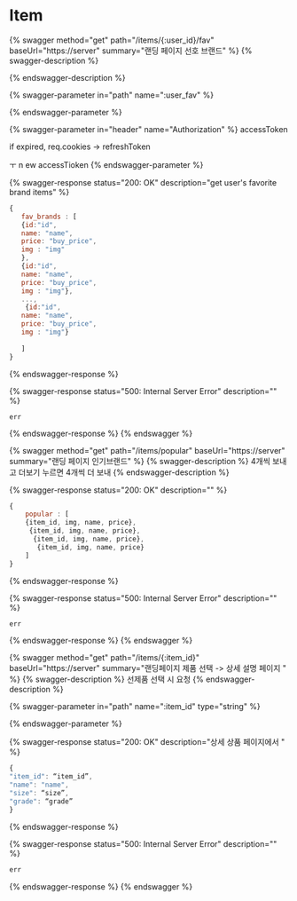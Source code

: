 # Item

{% swagger method="get" path="/items/{:user_id}/fav" baseUrl="https://server" summary="랜딩 페이지 선호 브랜드" %}
{% swagger-description %}

{% endswagger-description %}

{% swagger-parameter in="path" name=":user_fav" %}

{% endswagger-parameter %}

{% swagger-parameter in="header" name="Authorization" %}
accessToken&#x20;

if expired, req.cookies -> refreshToken

ㅜ n ew accessTioken&#x20;
{% endswagger-parameter %}

{% swagger-response status="200: OK" description="get user's favorite brand items" %}
```javascript
{
   fav_brands : [
   {id:"id", 
   name: "name", 
   price: "buy_price", 
   img : "img"
   }, 
   {id:"id", 
   name: "name", 
   price: "buy_price", 
   img : "img"},
   ...,
    {id:"id", 
   name: "name", 
   price: "buy_price", 
   img : "img"}
   
   ]
}
```
{% endswagger-response %}

{% swagger-response status="500: Internal Server Error" description="" %}
```
err
```


{% endswagger-response %}
{% endswagger %}

{% swagger method="get" path="/items/popular" baseUrl="https://server" summary="랜딩 페이지 인기브랜드" %}
{% swagger-description %}
4개씩 보내고 더보기 누르면 4개씩 더 보내 
{% endswagger-description %}

{% swagger-response status="200: OK" description="" %}
```javascript
{
    popular : [
    {item_id, img, name, price},
     {item_id, img, name, price},
      {item_id, img, name, price},
       {item_id, img, name, price}
    ]
}
```
{% endswagger-response %}

{% swagger-response status="500: Internal Server Error" description="" %}
```javascript
err
```
{% endswagger-response %}
{% endswagger %}

{% swagger method="get" path="/items/{:item_id}" baseUrl="https://server" summary="랜딩페이지  제품 선택 -> 상세 설명 페이지 " %}
{% swagger-description %}
선제품 선택 시 요청
{% endswagger-description %}

{% swagger-parameter in="path" name=":item_id" type="string" %}

{% endswagger-parameter %}

{% swagger-response status="200: OK" description="상세 상품 페이지에서 " %}
```javascript
{ 
"item_id": “item_id”, 
"name": "name",
"size": “size”, 
"grade": “grade”
}
```
{% endswagger-response %}

{% swagger-response status="500: Internal Server Error" description="" %}
```javascript
err
```
{% endswagger-response %}
{% endswagger %}
